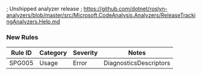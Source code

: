 ﻿; Unshipped analyzer release
; https://github.com/dotnet/roslyn-analyzers/blob/master/src/Microsoft.CodeAnalysis.Analyzers/ReleaseTrackingAnalyzers.Help.md
### New Rules
Rule ID | Category | Severity | Notes
--------|----------|----------|-------
SPG005 | Usage | Error | DiagnosticsDescriptors